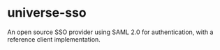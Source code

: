 # universe-sso
An open source SSO provider using SAML 2.0 for authentication, with a reference client implementation. 
